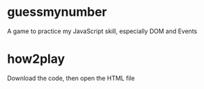 # guessmynumber
A game to practice my JavaScript skill, especially DOM and Events

# how2play
Download the code, then open the HTML file
